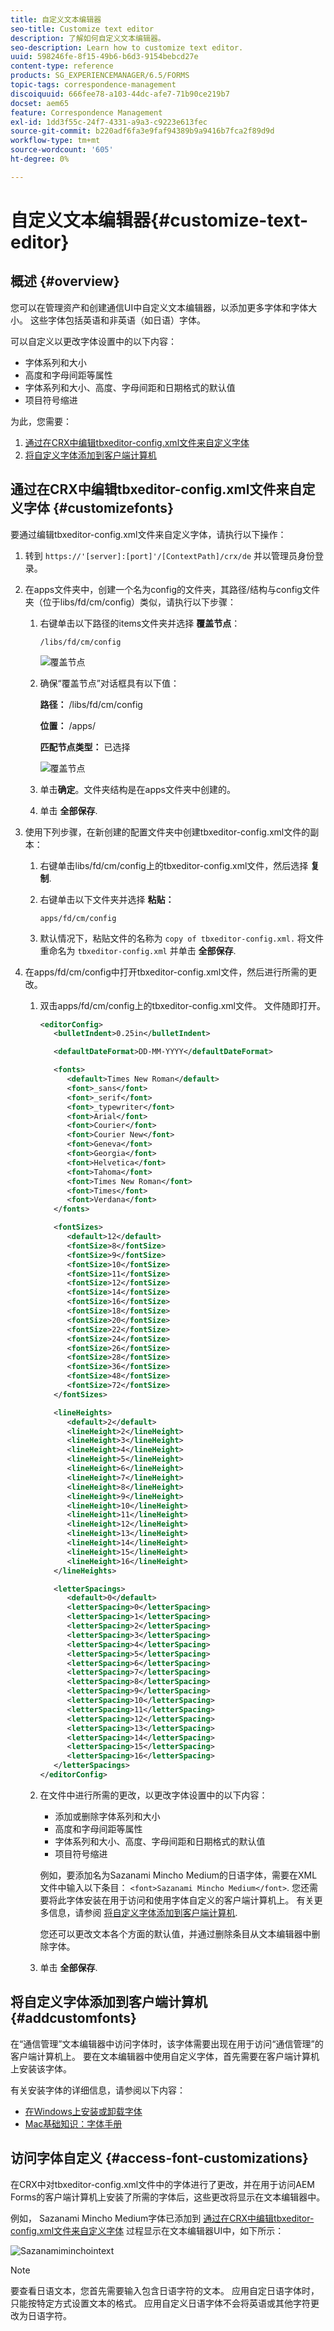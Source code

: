 ```yaml
---
title: 自定义文本编辑器
seo-title: Customize text editor
description: 了解如何自定义文本编辑器。
seo-description: Learn how to customize text editor.
uuid: 598246fe-8f15-49b6-b6d3-9154bebcd27e
content-type: reference
products: SG_EXPERIENCEMANAGER/6.5/FORMS
topic-tags: correspondence-management
discoiquuid: 666fee78-a103-44dc-afe7-71b90ce219b7
docset: aem65
feature: Correspondence Management
exl-id: 1dd3f55c-24f7-4331-a9a3-c9223e613fec
source-git-commit: b220adf6fa3e9faf94389b9a9416b7fca2f89d9d
workflow-type: tm+mt
source-wordcount: '605'
ht-degree: 0%

---
```


# 自定义文本编辑器{#customize-text-editor}

## 概述 {#overview}

您可以在管理资产和创建通信UI中自定义文本编辑器，以添加更多字体和字体大小。 这些字体包括英语和非英语（如日语）字体。

可以自定义以更改字体设置中的以下内容：

* 字体系列和大小
* 高度和字母间距等属性
* 字体系列和大小、高度、字母间距和日期格式的默认值
* 项目符号缩进

为此，您需要：

1. [通过在CRX中编辑tbxeditor-config.xml文件来自定义字体](#customizefonts)
1. [将自定义字体添加到客户端计算机](#addcustomfonts)

## 通过在CRX中编辑tbxeditor-config.xml文件来自定义字体 {#customizefonts}

要通过编辑tbxeditor-config.xml文件来自定义字体，请执行以下操作：

1. 转到 `https://'[server]:[port]'/[ContextPath]/crx/de` 并以管理员身份登录。
1. 在apps文件夹中，创建一个名为config的文件夹，其路径/结构与config文件夹（位于libs/fd/cm/config）类似，请执行以下步骤：

   1. 右键单击以下路径的items文件夹并选择 **覆盖节点**：

      `/libs/fd/cm/config`

      ![覆盖节点](assets/1-1.png)

   1. 确保“覆盖节点”对话框具有以下值：

      **路径：** /libs/fd/cm/config

      **位置：** /apps/

      **匹配节点类型：** 已选择

      ![覆盖节点](assets/2.png)

   1. 单击&#x200B;**确定**。文件夹结构是在apps文件夹中创建的。

   1. 单击 **全部保存**.

1. 使用下列步骤，在新创建的配置文件夹中创建tbxeditor-config.xml文件的副本：

   1. 右键单击libs/fd/cm/config上的tbxeditor-config.xml文件，然后选择 **复制**.
   1. 右键单击以下文件夹并选择 **粘贴：**

      `apps/fd/cm/config`

   1. 默认情况下，粘贴文件的名称为 `copy of tbxeditor-config.xml.` 将文件重命名为 `tbxeditor-config.xml` 并单击 **全部保存**.

1. 在apps/fd/cm/config中打开tbxeditor-config.xml文件，然后进行所需的更改。

   1. 双击apps/fd/cm/config上的tbxeditor-config.xml文件。 文件随即打开。

      ```xml
      <editorConfig>
         <bulletIndent>0.25in</bulletIndent>
      
         <defaultDateFormat>DD-MM-YYYY</defaultDateFormat>
      
         <fonts>
            <default>Times New Roman</default>
            <font>_sans</font>
            <font>_serif</font>
            <font>_typewriter</font>
            <font>Arial</font>
            <font>Courier</font>
            <font>Courier New</font>
            <font>Geneva</font>
            <font>Georgia</font>
            <font>Helvetica</font>
            <font>Tahoma</font>
            <font>Times New Roman</font>
            <font>Times</font>
            <font>Verdana</font>
         </fonts>
      
         <fontSizes>
            <default>12</default>
            <fontSize>8</fontSize>
            <fontSize>9</fontSize>
            <fontSize>10</fontSize>
            <fontSize>11</fontSize>
            <fontSize>12</fontSize>
            <fontSize>14</fontSize>
            <fontSize>16</fontSize>
            <fontSize>18</fontSize>
            <fontSize>20</fontSize>
            <fontSize>22</fontSize>
            <fontSize>24</fontSize>
            <fontSize>26</fontSize>
            <fontSize>28</fontSize>
            <fontSize>36</fontSize>
            <fontSize>48</fontSize>
            <fontSize>72</fontSize>
         </fontSizes>
      
         <lineHeights>
            <default>2</default>     
            <lineHeight>2</lineHeight>
            <lineHeight>3</lineHeight>
            <lineHeight>4</lineHeight>
            <lineHeight>5</lineHeight>
            <lineHeight>6</lineHeight>
            <lineHeight>7</lineHeight>
            <lineHeight>8</lineHeight>
            <lineHeight>9</lineHeight>
            <lineHeight>10</lineHeight>
            <lineHeight>11</lineHeight>
            <lineHeight>12</lineHeight>
            <lineHeight>13</lineHeight>
            <lineHeight>14</lineHeight>
            <lineHeight>15</lineHeight>
            <lineHeight>16</lineHeight>
         </lineHeights>
      
         <letterSpacings>
            <default>0</default>
            <letterSpacing>0</letterSpacing>
            <letterSpacing>1</letterSpacing>
            <letterSpacing>2</letterSpacing>
            <letterSpacing>3</letterSpacing>
            <letterSpacing>4</letterSpacing>
            <letterSpacing>5</letterSpacing>
            <letterSpacing>6</letterSpacing>
            <letterSpacing>7</letterSpacing>
            <letterSpacing>8</letterSpacing>
            <letterSpacing>9</letterSpacing>
            <letterSpacing>10</letterSpacing>
            <letterSpacing>11</letterSpacing>
            <letterSpacing>12</letterSpacing>
            <letterSpacing>13</letterSpacing>
            <letterSpacing>14</letterSpacing>
            <letterSpacing>15</letterSpacing>
            <letterSpacing>16</letterSpacing>
         </letterSpacings>
      </editorConfig>
      ```

   1. 在文件中进行所需的更改，以更改字体设置中的以下内容：

      * 添加或删除字体系列和大小
      * 高度和字母间距等属性
      * 字体系列和大小、高度、字母间距和日期格式的默认值
      * 项目符号缩进

      例如，要添加名为Sazanami Mincho Medium的日语字体，需要在XML文件中输入以下条目： `<font>Sazanami Mincho Medium</font>`. 您还需要将此字体安装在用于访问和使用字体自定义的客户端计算机上。 有关更多信息，请参阅 [将自定义字体添加到客户端计算机](#addcustomfonts).

      您还可以更改文本各个方面的默认值，并通过删除条目从文本编辑器中删除字体。

   1. 单击 **全部保存**.


## 将自定义字体添加到客户端计算机 {#addcustomfonts}

在“通信管理”文本编辑器中访问字体时，该字体需要出现在用于访问“通信管理”的客户端计算机上。 要在文本编辑器中使用自定义字体，首先需要在客户端计算机上安装该字体。

有关安装字体的详细信息，请参阅以下内容：

* [在Windows上安装或卸载字体](https://windows.microsoft.com/en-us/windows-vista/install-or-uninstall-fonts)
* [Mac基础知识：字体手册](https://support.apple.com/en-us/HT201749)

## 访问字体自定义 {#access-font-customizations}

在CRX中对tbxeditor-config.xml文件中的字体进行了更改，并在用于访问AEM Forms的客户端计算机上安装了所需的字体后，这些更改将显示在文本编辑器中。

例如， Sazanami Mincho Medium字体已添加到 [通过在CRX中编辑tbxeditor-config.xml文件来自定义字体](#customizefonts) 过程显示在文本编辑器UI中，如下所示：

![Sazanamiminchointext](assets/sazanamiminchointext.png)

>[!NOTE]
>
>要查看日语文本，您首先需要输入包含日语字符的文本。 应用自定日语字体时，只能按特定方式设置文本的格式。 应用自定义日语字体不会将英语或其他字符更改为日语字符。

